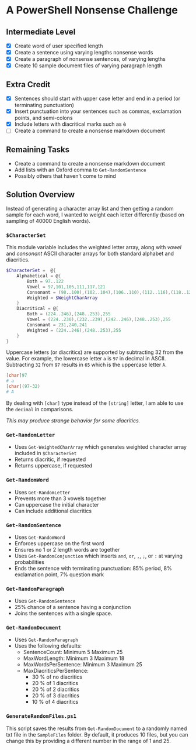 # A PowerShell Nonsense Challenge

## Intermediate Level

- [x] Create word of user specified length
- [x] Create a sentence using varying lengths nonsense words
- [x] Create a paragraph of nonsense sentences, of varying lengths
- [x] Create 10 sample document files of varying paragraph length

## Extra Credit

- [x] Sentences should start with upper case letter and end in a period (or terminating punctuation)
- [x] Insert punctuation into your sentences such as commas, exclamation points, and semi-colons
- [x] Include letters with diacritical marks such as è
- [ ] Create a command to create a nonsense markdown document

## Remaining Tasks

- Create a command to create a nonsense markdown document
- Add lists with an Oxford comma to `Get-RandomSentence`
- Possibly others that haven't come to mind

## Solution Overview

Instead of generating a character array list and then getting a random sample for each word, I wanted to weight each letter differently (based on sampling of 40000 English words).

### `$CharacterSet`

This module variable includes the weighted letter array, along with *vowel* and *consonant* ASCII character arrays for both standard alphabet and diacritics.

```powershell
$CharacterSet =  @{
    Alphabetical = @{
        Both = 97..122
        Vowel = 97,101,105,111,117,121
        Consonant = (98..100),(102..104),(106..110),(112..116),(118..122)
        Weighted = $WeightCharArray
    }
    Diacritical = @{
        Both = (224..246),(248..253),255
        Vowel = (224..230),(232..239),(242..246),(248..253),255
        Consonant = 231,240,241
        Weighted = (224..246),(248..253),255
    }
}
```

Uppercase letters (or diacritics) are supported by subtracting 32 from the value.
For example, the lowercase letter `a` is `97` in decimal in ASCII.
Subtracting `32` from `97` results in `65` which is the uppercase letter `A`.

```powershell
[char]97
# a
[char](97-32)
# A
```

By dealing with `[char]` type instead of the `[string]` letter, I am able to use the `decimal` in comparisons.

*This may produce strange behavior for some diacritics.*

### `Get-RandomLetter`

- Uses `Get-WeightedCharArray` which generates weighted character array included in `$CharacterSet`
- Returns diacritic, if requested
- Returns uppercase, if requested

### `Get-RandomWord`

- Uses `Get-RandomLetter`
- Prevents more than 3 vowels together
- Can uppercase the initial character
- Can include additional diacritics

### `Get-RandomSentence`

- Uses `Get-RandomWord`
- Enforces uppercase on the first word
- Ensures no 1 or 2 length words are together
- Uses `Get-RandomConjunction` which inserts `and`, `or`, `,`, `;`, or `:` at varying probabilities
- Ends the sentence with terminating punctuation:  85% period, 8% exclamation point, 7% question mark

### `Get-RandomParagraph`

- Uses `Get-RandomSentence`
- 25% chance of a sentence having a conjunction
- Joins the sentences with a single space.

### `Get-RandomDocument`

- Uses `Get-RandomParagraph`
- Uses the following defaults:
  - SentenceCount: Minimum 5 Maximum 25
  - MaxWordLength: Minimum 3 Maximum 18
  - MaxWordsPerSentence: Minimum 3 Maximum 25
  - MaxDiacriticsPerSentence:
    - 30 % of no diacritics
    - 20 % of 1 diacritics
    - 20 % of 2 diacritics
    - 20 % of 3 diacritics
    - 10 % of 4 diacritics

### `GenerateRandomFiles.ps1`

This script saves the results from `Get-RandomDocument` to a randomly named txt file in the `SampleFiles` folder.
By default, it produces 10 files, but you can change this by providing a different number in the range of 1 and 25.
